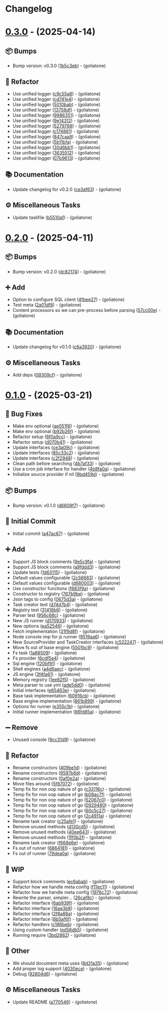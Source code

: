 # Changelog

# [0.3.0](https://github.com/goliatone/go-job/compare/v0.2.0...v0.3.0) - (2025-04-14)

## <!-- 13 -->📦 Bumps

- Bump version: v0.3.0 ([1b5c3eb](https://github.com/goliatone/go-job/commit/1b5c3eb9c5297f3d9c28dbe22506ca9875b389f4))  - (goliatone)

## <!-- 2 -->🚜 Refactor

- Use unified logger ([c9c55a8](https://github.com/goliatone/go-job/commit/c9c55a85eb02eea37ba7a995d0076bb40f225f5d))  - (goliatone)
- Use unified logger ([cd741e4](https://github.com/goliatone/go-job/commit/cd741e4d80ae3f6eae96b6d3de146da1915911b5))  - (goliatone)
- Use unified logger ([5010bab](https://github.com/goliatone/go-job/commit/5010bab8ea386a327bb8db520c84bf75ebdd3ea3))  - (goliatone)
- Use unified logger ([13758df](https://github.com/goliatone/go-job/commit/13758dfb661ee457319c0a680c2bea47bf2dc250))  - (goliatone)
- Use unified logger ([9986351](https://github.com/goliatone/go-job/commit/9986351fe2dea3e5498daa101000ece60077df43))  - (goliatone)
- Use unified logger ([9e14312](https://github.com/goliatone/go-job/commit/9e143124d574bae26981bcc82e8c1d9ff4371057))  - (goliatone)
- Use unified logger ([5279768](https://github.com/goliatone/go-job/commit/5279768ade3a5534e3e72280e77bf16078f2ef8e))  - (goliatone)
- Use unified logger ([c174861](https://github.com/goliatone/go-job/commit/c1748614ad554f7795095e6c2303e0012a62d010))  - (goliatone)
- Use unified logger ([847caa9](https://github.com/goliatone/go-job/commit/847caa9b7dbeda06a6970257e6e6eff93f382f3e))  - (goliatone)
- Use unified logger ([5b11bfa](https://github.com/goliatone/go-job/commit/5b11bfa496f27e4f6942fe4fbe8086860d69f036))  - (goliatone)
- Use unified logger ([30d6bb1](https://github.com/goliatone/go-job/commit/30d6bb1836dafe30843d6820a2e53fd86c3c1b1c))  - (goliatone)
- Use unified logger ([3635512](https://github.com/goliatone/go-job/commit/36355128d9f04f3722ee77cdb9333691f9b71855))  - (goliatone)
- Use unified logger ([07b9613](https://github.com/goliatone/go-job/commit/07b96133266495b4cefe233c708b2a3688c88e3e))  - (goliatone)

## <!-- 3 -->📚 Documentation

- Update changelog for v0.2.0 ([ce3af63](https://github.com/goliatone/go-job/commit/ce3af63e03609a7182bba8855bfeae0437a51147))  - (goliatone)

## <!-- 7 -->⚙️ Miscellaneous Tasks

- Update taskfile ([b5510a1](https://github.com/goliatone/go-job/commit/b5510a18a0111c3566682b6844d4fb546f1df7c5))  - (goliatone)

# [0.2.0](https://github.com/goliatone/go-job/compare/v0.1.0...v0.2.0) - (2025-04-11)

## <!-- 13 -->📦 Bumps

- Bump version: v0.2.0 ([dc82174](https://github.com/goliatone/go-job/commit/dc82174bc104d0e363e87795780b7d13add1a79d))  - (goliatone)

## <!-- 16 -->➕ Add

- Option to configure SQL client ([4fbee27](https://github.com/goliatone/go-job/commit/4fbee271923bc8ecb6ab06a256aa80e55ca59ae0))  - (goliatone)
- Test meta ([2a01df8](https://github.com/goliatone/go-job/commit/2a01df83fb1c9827d2c344ecede340d98c3c0f65))  - (goliatone)
- Content processors so we can pre-process before parsing ([57cc00e](https://github.com/goliatone/go-job/commit/57cc00e55b7b55862fdd0dfdd13591597b20328b))  - (goliatone)

## <!-- 3 -->📚 Documentation

- Update changelog for v0.1.0 ([c6a3920](https://github.com/goliatone/go-job/commit/c6a39209c7b5d08fdd47eb95631141b9f3624fd0))  - (goliatone)

## <!-- 7 -->⚙️ Miscellaneous Tasks

- Add deps ([09309cf](https://github.com/goliatone/go-job/commit/09309cf059680ec1debf167d482bd74596d0d65c))  - (goliatone)

# [0.1.0](https://github.com/goliatone/go-job/tree/v0.1.0) - (2025-03-21)

## <!-- 1 -->🐛 Bug Fixes

- Make env optional ([ae051f6](https://github.com/goliatone/go-job/commit/ae051f6ab5ae0d91512370c43b44f62f4a2a4ee9))  - (goliatone)
- Make env optional ([b92b26f](https://github.com/goliatone/go-job/commit/b92b26fce97b31f47a6811bde0f2e700e5a94aa5))  - (goliatone)
- Refactor setup ([6f0a9cc](https://github.com/goliatone/go-job/commit/6f0a9cc9c4a4eac2558e391e5ea8c91c1a80b8e9))  - (goliatone)
- Refactor setup ([d070b41](https://github.com/goliatone/go-job/commit/d070b41db7a69e71b408e3c6b2a95ee203d29f21))  - (goliatone)
- Update interfaces ([ce3a09c](https://github.com/goliatone/go-job/commit/ce3a09cd71e361e1915f4c1bc51c05a1d870a9d2))  - (goliatone)
- Update interfaces ([85c33c2](https://github.com/goliatone/go-job/commit/85c33c23e7a26028721fa4b3c8ca82733e888863))  - (goliatone)
- Update interfaces ([c2f2948](https://github.com/goliatone/go-job/commit/c2f29482519e649a108d88bb895c49490a2b3587))  - (goliatone)
- Clean path before searching ([4b7af33](https://github.com/goliatone/go-job/commit/4b7af3348d8d9bf33e658ebfbc73e66aa000afb9))  - (goliatone)
- Use a cron job interface for handler ([4b8fa0a](https://github.com/goliatone/go-job/commit/4b8fa0ae9eb212351bfbbef6872a641bb68af4d0))  - (goliatone)
- Initialize source provider if nil ([9bd459d](https://github.com/goliatone/go-job/commit/9bd459d131e7ac85330235f9ce173be975d13550))  - (goliatone)

## <!-- 13 -->📦 Bumps

- Bump version: v0.1.0 ([d6609f7](https://github.com/goliatone/go-job/commit/d6609f76034b198b08a7a169ade9eaddbd9ee7e0))  - (goliatone)

## <!-- 14 -->🎉 Initial Commit

- Initial commit ([a47ac67](https://github.com/goliatone/go-job/commit/a47ac67099f612d859b66e09fe06d42d04d2a8f3))  - (goliatone)

## <!-- 16 -->➕ Add

- Support JS block comments ([9e5c9fa](https://github.com/goliatone/go-job/commit/9e5c9fa020cc13b89dabe61e0a256d58fb984728))  - (goliatone)
- Support JS block comments ([a9fddd3](https://github.com/goliatone/go-job/commit/a9fddd31471e25c92c52e2f06cca91774bda8bc4))  - (goliatone)
- Update tests ([1d63115](https://github.com/goliatone/go-job/commit/1d631156b15ac7ad360b977480668b9a86e33053))  - (goliatone)
- Default values configurable ([2c56683](https://github.com/goliatone/go-job/commit/2c566839dd668f516cc3dd968435c2d1f774b62c))  - (goliatone)
- Default values configurable ([d680003](https://github.com/goliatone/go-job/commit/d68000385da6f358d6e8993da0b1598998689c1e))  - (goliatone)
- Use constructor functions ([f683f9a](https://github.com/goliatone/go-job/commit/f683f9ae2526c8136aecc5819f9e3d8f7ba1639e))  - (goliatone)
- Constructor to registry ([767b9be](https://github.com/goliatone/go-job/commit/767b9be56e8914468b1433371da438638ddfa6fe))  - (goliatone)
- Json tags to config ([0675d3a](https://github.com/goliatone/go-job/commit/0675d3aabc3e5e8c2ccd6e1d56b1639711f94acd))  - (goliatone)
- Task creator test ([d74d7b4](https://github.com/goliatone/go-job/commit/d74d7b43e97daa77fc5036cd4e721c3131a689fb))  - (goliatone)
- Registry test ([31416b6](https://github.com/goliatone/go-job/commit/31416b6e74128d0d358d826f6467dd9b08fa90bc))  - (goliatone)
- Parser test ([956c68c](https://github.com/goliatone/go-job/commit/956c68c991e69de11248b583a8051d487dba2150))  - (goliatone)
- New JS runner ([d170933](https://github.com/goliatone/go-job/commit/d170933bff261df83c87331d9715591c44d3574e))  - (goliatone)
- New options ([ea52546](https://github.com/goliatone/go-job/commit/ea5254674904c79baacdb636e25c9a88d70516e6))  - (goliatone)
- Fetch implementation ([31f9d8f](https://github.com/goliatone/go-job/commit/31f9d8f1697eae0702f9bd65138480f0ec1ee3c6))  - (goliatone)
- Node console imp for js runner ([9519aa6](https://github.com/goliatone/go-job/commit/9519aa6e72938ee054ca92b301e4f3a3f1fb1959))  - (goliatone)
- New SourceProvider and TaskCreator interfaces ([c522247](https://github.com/goliatone/go-job/commit/c522247bec4a38e18359d9bed3cca59dd3e33f41))  - (goliatone)
- Move fs out of base engine ([5501bc9](https://github.com/goliatone/go-job/commit/5501bc9bfdbc881767a033d60ac56904b754f679))  - (goliatone)
- Fs task ([1a88509](https://github.com/goliatone/go-job/commit/1a885098dfbe1f39be1bf681fecaca878f637314))  - (goliatone)
- Fs provider ([6cdf5e4](https://github.com/goliatone/go-job/commit/6cdf5e4e893d2fe94079ba7a2e859bf476e4eda7))  - (goliatone)
- Sql engine ([120bf91](https://github.com/goliatone/go-job/commit/120bf91b6a05589ab93557e309f73502d4e8213a))  - (goliatone)
- Shell engines ([a4d6aec](https://github.com/goliatone/go-job/commit/a4d6aec49f75e40684b2287876858bcb8a35e1c3))  - (goliatone)
- JS engine ([3f4fa61](https://github.com/goliatone/go-job/commit/3f4fa61028f35f21dc0138b40305d1a318bd14b4))  - (goliatone)
- Memory registry ([1ee82f5](https://github.com/goliatone/go-job/commit/1ee82f585441dbf53dc68251ae68ce54d7743170))  - (goliatone)
- Meta parser to use yml ([ade5dd0](https://github.com/goliatone/go-job/commit/ade5dd0446cff06dc54c46439c3cea9efe6e30c8))  - (goliatone)
- Initial interfaces ([e65463e](https://github.com/goliatone/go-job/commit/e65463e8b5a52c04b2480231023dcfce5f1505d3))  - (goliatone)
- Base task implementation ([60916cb](https://github.com/goliatone/go-job/commit/60916cb1f2f96e28fa652710c9b2d14498a21e73))  - (goliatone)
- Base engine implementation ([861b899](https://github.com/goliatone/go-job/commit/861b899731204418d5ce33f129b18f6a2a44409a))  - (goliatone)
- Options for runner ([e355c1b](https://github.com/goliatone/go-job/commit/e355c1b3cb3720dae352845165f6f763e2dcd295))  - (goliatone)
- Initial runner implementation ([86fd85a](https://github.com/goliatone/go-job/commit/86fd85a043f695181afbd1ab552cebe9dd48ad3c))  - (goliatone)

## <!-- 17 -->➖ Remove

- Unused console ([9cc31d9](https://github.com/goliatone/go-job/commit/9cc31d9598bd5c77bb3714d9f3756c8a807bf823))  - (goliatone)

## <!-- 2 -->🚜 Refactor

- Rename constructors ([409be1d](https://github.com/goliatone/go-job/commit/409be1d2ff0d6642eb4ee06557820a2fd6c6003d))  - (goliatone)
- Rename constructors ([9597b6d](https://github.com/goliatone/go-job/commit/9597b6de1538149b8a3caa4194c8c5e28b3f8536))  - (goliatone)
- Rename constructors ([0af0e2a](https://github.com/goliatone/go-job/commit/0af0e2a55e4a3edfa7a2ef568e676ff37c94f9f1))  - (goliatone)
- Move files around ([5f87072](https://github.com/goliatone/go-job/commit/5f8707220b9274fd87826475accac3d09cb71b22))  - (goliatone)
- Temp fix for non oop nature of go ([c33116c](https://github.com/goliatone/go-job/commit/c33116cc4b256372635f092e56424e82b410a71d))  - (goliatone)
- Temp fix for non oop nature of go ([b08ac7f](https://github.com/goliatone/go-job/commit/b08ac7f7f759eeb8a4c089550a5ffe132b3b5d7e))  - (goliatone)
- Temp fix for non oop nature of go ([52067c0](https://github.com/goliatone/go-job/commit/52067c0750a62b4e2a1d6364a357b42e2bda0ada))  - (goliatone)
- Temp fix for non oop nature of go ([0929480](https://github.com/goliatone/go-job/commit/09294800906de13eb0eb855f41616c065aa12217))  - (goliatone)
- Temp fix for non oop nature of go ([60c5c27](https://github.com/goliatone/go-job/commit/60c5c27ef62b1c7f8cf86486f1158139e3da85e5))  - (goliatone)
- Temp fix for non oop nature of go ([2c4911a](https://github.com/goliatone/go-job/commit/2c4911a62585cf0341c4ae97f8320c94ee8e5b43))  - (goliatone)
- Rename task creator ([c25afe1](https://github.com/goliatone/go-job/commit/c25afe10d914db49df79459b47a9039d3d5e1f1d))  - (goliatone)
- Remove unused methods ([d130cd5](https://github.com/goliatone/go-job/commit/d130cd51ce74e004881f4b16bfd2f63c426612d6))  - (goliatone)
- Remove unused methods ([40ee643](https://github.com/goliatone/go-job/commit/40ee643d1f3b9f84940c48a0f58fbedc5a9b4bab))  - (goliatone)
- Remove unused methods ([1ff0b2f](https://github.com/goliatone/go-job/commit/1ff0b2fe4d8e4d5597686bcbea76837c4ce3f87c))  - (goliatone)
- Rename task creator ([f668e6e](https://github.com/goliatone/go-job/commit/f668e6e9c644f81a8a05a2bcfe5d9b76393e0039))  - (goliatone)
- Fs out of runner ([6864181](https://github.com/goliatone/go-job/commit/6864181ffdaca9a2f13e0898efc0576f075093e3))  - (goliatone)
- Fs out of runner ([79dea0a](https://github.com/goliatone/go-job/commit/79dea0a55e5d90f1b9e4b295900258bb690f0aee))  - (goliatone)

## <!-- 22 -->🚧 WIP

- Support block comments ([ec6abab](https://github.com/goliatone/go-job/commit/ec6abab21255594ced1064142cde8912b35c3c7d))  - (goliatone)
- Refactor how we handle meta config ([f11ec11](https://github.com/goliatone/go-job/commit/f11ec1198a3c256dadaf5b771c284bbc79357e9f))  - (goliatone)
- Refactor how we handle meta config ([1976c72](https://github.com/goliatone/go-job/commit/1976c72c221f1fc409f75353cfe164493433077e))  - (goliatone)
- Rewrite the parser, simpler... ([26caf8c](https://github.com/goliatone/go-job/commit/26caf8c7ee15552296b086e4a632a8b24ffe3c26))  - (goliatone)
- Refactor interface ([6ab939f](https://github.com/goliatone/go-job/commit/6ab939f38a17e77215e48fc0bce3968d56d5868b))  - (goliatone)
- Refactor interface ([16ae3b8](https://github.com/goliatone/go-job/commit/16ae3b87b9b87f8f2b7019ee3a4e482982e03644))  - (goliatone)
- Refactor interface ([2f8a88a](https://github.com/goliatone/go-job/commit/2f8a88a8cf0f2d3daec19b7a04d20fb5c9ea24b6))  - (goliatone)
- Refactor interface ([8b5af6f](https://github.com/goliatone/go-job/commit/8b5af6f77537c956338d47990f8ba54f73b13ca6))  - (goliatone)
- Refactor handlers ([c186beb](https://github.com/goliatone/go-job/commit/c186beb5cb763ee1597686aa403ff34aa41f7ed0))  - (goliatone)
- Using custom handler ([ed56db5](https://github.com/goliatone/go-job/commit/ed56db5c8a81cff5e022cd840ba89b570dc37900))  - (goliatone)
- Running require ([3bd2882](https://github.com/goliatone/go-job/commit/3bd28825e482ed0fa56db2cc816fdd7c4a670a96))  - (goliatone)

## <!-- 30 -->📝 Other

- We should document meta uses ([8d31a35](https://github.com/goliatone/go-job/commit/8d31a35e5df6791c81c5406850e3b1650e57fa73))  - (goliatone)
- Add proper log support ([4030ece](https://github.com/goliatone/go-job/commit/4030ece20425f19fd10034dcf7fa08f778bfc04c))  - (goliatone)
- Debug ([92804d6](https://github.com/goliatone/go-job/commit/92804d640ec6bed2b862c8da441e61f4c9a1f1a6))  - (goliatone)

## <!-- 7 -->⚙️ Miscellaneous Tasks

- Update README ([a770546](https://github.com/goliatone/go-job/commit/a77054677937126cdbf91b1c2a184cbb83970caf))  - (goliatone)

<!-- generated by git-cliff -->
